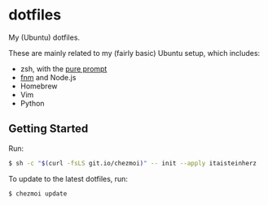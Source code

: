 # dotfiles

My (Ubuntu) dotfiles.

These are mainly related to my (fairly basic) Ubuntu setup, which includes:

- zsh, with the [pure prompt](https://github.com/sindresorhus/pure)
- [fnm](https://github.com/Schniz/fnm) and Node.js
- Homebrew
- Vim
- Python


## Getting Started

Run:

```bash
$ sh -c "$(curl -fsLS git.io/chezmoi)" -- init --apply itaisteinherz
```

To update to the latest dotfiles, run:

```bash
$ chezmoi update
```

